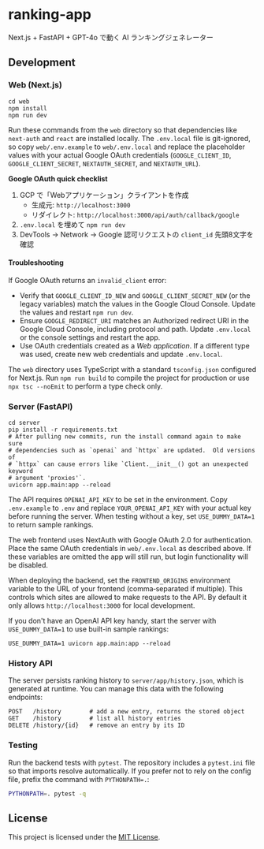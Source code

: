 # ranking-app

Next.js + FastAPI + GPT-4o で動く AI ランキングジェネレーター

## Development

### Web (Next.js)
```
cd web
npm install
npm run dev
```
Run these commands from the `web` directory so that dependencies like `next-auth` and `react` are installed locally.
The `.env.local` file is git-ignored, so copy `web/.env.example` to `web/.env.local` and replace the placeholder values with your actual Google OAuth credentials (`GOOGLE_CLIENT_ID`, `GOOGLE_CLIENT_SECRET`, `NEXTAUTH_SECRET`, and `NEXTAUTH_URL`).

**Google OAuth quick checklist**

1. GCP で「Webアプリケーション」クライアントを作成
   - 生成元: `http://localhost:3000`
   - リダイレクト: `http://localhost:3000/api/auth/callback/google`
2. `.env.local` を埋めて `npm run dev`
3. DevTools → Network → Google 認可リクエストの `client_id` 先頭8文字を確認

#### Troubleshooting

If Google OAuth returns an `invalid_client` error:

- Verify that `GOOGLE_CLIENT_ID_NEW` and `GOOGLE_CLIENT_SECRET_NEW` (or the legacy variables) match the values in the Google Cloud Console. Update the values and restart `npm run dev`.
- Ensure `GOOGLE_REDIRECT_URI` matches an Authorized redirect URI in the Google Cloud Console, including protocol and path. Update `.env.local` or the console settings and restart the app.
- Use OAuth credentials created as a *Web application*. If a different type was used, create new web credentials and update `.env.local`.

The `web` directory uses TypeScript with a standard `tsconfig.json` configured for Next.js. Run `npm run build` to compile the project for production or use `npx tsc --noEmit` to perform a type check only.

### Server (FastAPI)
```
cd server
pip install -r requirements.txt
# After pulling new commits, run the install command again to make sure
# dependencies such as `openai` and `httpx` are updated.  Old versions of
# `httpx` can cause errors like `Client.__init__() got an unexpected keyword
# argument 'proxies'`.
uvicorn app.main:app --reload
```

The API requires `OPENAI_API_KEY` to be set in the environment. Copy `.env.example` to `.env` and replace `YOUR_OPENAI_API_KEY` with your actual key before running the server. When testing without a key, set `USE_DUMMY_DATA=1` to return sample rankings.

The web frontend uses NextAuth with Google OAuth 2.0 for authentication. Place the same OAuth credentials in `web/.env.local` as described above. If these variables are omitted the app will still run, but login functionality will be disabled.

When deploying the backend, set the `FRONTEND_ORIGINS` environment variable to the URL of your frontend (comma‑separated if multiple). This controls which sites are allowed to make requests to the API. By default it only allows `http://localhost:3000` for local development.

If you don't have an OpenAI API key handy, start the server with ``USE_DUMMY_DATA=1`` to use built-in sample rankings:
```
USE_DUMMY_DATA=1 uvicorn app.main:app --reload
```

### History API

The server persists ranking history to `server/app/history.json`, which is generated at runtime. You can manage this data with the following endpoints:
```
POST   /history        # add a new entry, returns the stored object
GET    /history        # list all history entries
DELETE /history/{id}   # remove an entry by its ID
```

### Testing

Run the backend tests with `pytest`. The repository includes a `pytest.ini` file so that imports resolve automatically. If you prefer not to rely on the config file, prefix the command with `PYTHONPATH=.`:
```bash
PYTHONPATH=. pytest -q
```

## License

This project is licensed under the [MIT License](LICENSE).
